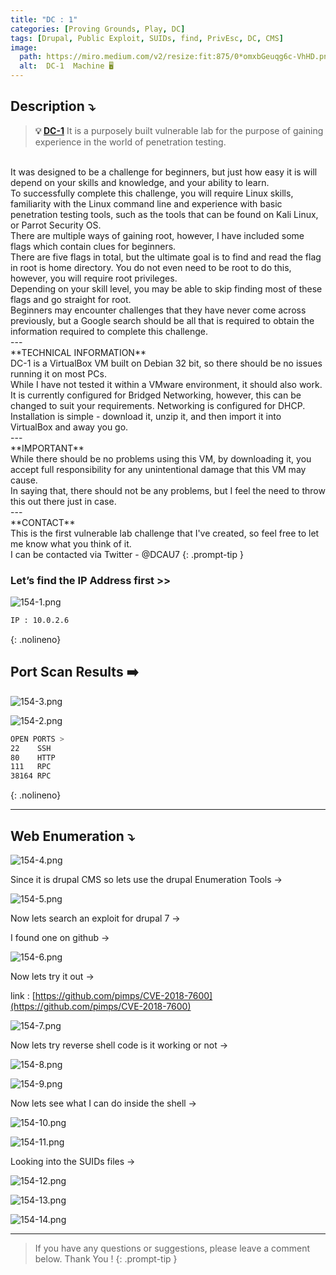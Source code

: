 ```yaml
---
title: "DC : 1" 
categories: [Proving Grounds, Play, DC]
tags: [Drupal, Public Exploit, SUIDs, find, PrivEsc, DC, CMS]
image:
  path: https://miro.medium.com/v2/resize:fit:875/0*omxbGeuqg6c-VhHD.png
  alt:  DC-1  Machine 🖥️
---
```



## **Description ⤵️**

>**💡 [DC-1](https://vulnhub.com/entry/dc-1,292/)** 
It is a purposely built vulnerable lab for the purpose of gaining experience in the world of penetration testing.
<br>
It was designed to be a challenge for beginners, but just how easy it is will depend on your skills and knowledge, and your ability to learn.
<br>
To successfully complete this challenge, you will require Linux skills, familiarity with the Linux command line and experience with basic penetration testing tools, such as the tools that can be found on Kali Linux, or Parrot Security OS.
<br>
There are multiple ways of gaining root, however, I have included some flags which contain clues for beginners.
<br>
There are five flags in total, but the ultimate goal is to find and read the flag in root is home directory. You do not even need to be root to do this, however, you will require root privileges.
<br>
Depending on your skill level, you may be able to skip finding most of these flags and go straight for root.
<br>
Beginners may encounter challenges that they have never come across previously, but a Google search should be all that is required to obtain the information required to complete this challenge.
<br>
---
<br>
**TECHNICAL INFORMATION**
<br>
DC-1 is a VirtualBox VM built on Debian 32 bit, so there should be no issues running it on most PCs.
<br>
While I have not tested it within a VMware environment, it should also work.
<br>
It is currently configured for Bridged Networking, however, this can be changed to suit your requirements. Networking is configured for DHCP.
<br>
Installation is simple - download it, unzip it, and then import it into VirtualBox and away you go.
<br>
---
<br>
**IMPORTANT**
<br>
While there should be no problems using this VM, by downloading it, you accept full responsibility for any unintentional damage that this VM may cause.
<br>
In saying that, there should not be any problems, but I feel the need to throw this out there just in case.
<br>
---
<br>
**CONTACT**
<br>
This is the first vulnerable lab challenge that I've created, so feel free to let me know what you think of it.
<br>
I can be contacted via Twitter - @DCAU7
{: .prompt-tip }

### Let’s find the IP Address first >>

![154-1.png](/Vulnhub-Files/img/DC-1/154-1.png)

```bash
IP : 10.0.2.6
```
{: .nolineno}

## Port Scan Results ➡️

![154-3.png](/Vulnhub-Files/img/DC-1/154-3.png)

![154-2.png](/Vulnhub-Files/img/DC-1/154-2.png)

```bash
OPEN PORTS >
22    SSH
80    HTTP
111   RPC
38164 RPC
```
{: .nolineno}

---

## Web Enumeration ⤵️

![154-4.png](/Vulnhub-Files/img/DC-1/154-4.png)

Since it is drupal CMS so lets use the drupal Enumeration Tools →

![154-5.png](/Vulnhub-Files/img/DC-1/154-5.png)

Now lets search an exploit for drupal 7 →

I found one on github →

![154-6.png](/Vulnhub-Files/img/DC-1/154-6.png)

Now lets try it out →

link : [https://github.com/pimps/CVE-2018-7600](https://github.com/pimps/CVE-2018-7600)

![154-7.png](/Vulnhub-Files/img/DC-1/154-7.png)

Now lets try reverse shell code is it working or not →

![154-8.png](/Vulnhub-Files/img/DC-1/154-8.png)

![154-9.png](/Vulnhub-Files/img/DC-1/154-9.png)

Now lets see what I can do inside the shell →

![154-10.png](/Vulnhub-Files/img/DC-1/154-10.png)

![154-11.png](/Vulnhub-Files/img/DC-1/154-11.png)

Looking into the SUIDs files →

![154-12.png](/Vulnhub-Files/img/DC-1/154-12.png)

![154-13.png](/Vulnhub-Files/img/DC-1/154-13.png)

![154-14.png](/Vulnhub-Files/img/DC-1/154-14.png)

---

> If you have any questions or suggestions, please leave a comment below.
Thank You ! 
{: .prompt-tip }